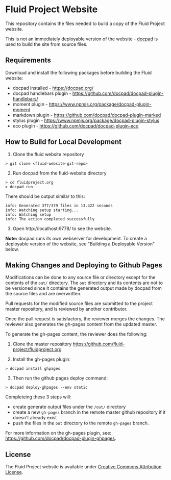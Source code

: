 # Fluid Project Website

This repository contains the files needed to build a copy of the Fluid Project website.

This is not an immediately deployable version of the website - [docpad](http://docpad.org/) is used to build the site from source files.

## Requirements

Download and install the following packages before building the Fluid website:

* docpad installed - https://docpad.org/
* docpad handlebars plugin - https://github.com/docpad/docpad-plugin-handlebars/
* moment plugin - https://www.npmjs.org/package/docpad-plugin-moment
* markdown plugin - https://github.com/docpad/docpad-plugin-marked
* stylus plugin - https://www.npmjs.org/package/docpad-plugin-stylus
* eco plugin - https://github.com/docpad/docpad-plugin-eco


## How to Build for Local Development

1. Clone the fluid website repository
```
> git clone <fluid-website-git-repo>
```

2. Run docpad from the fluid-website directory
```
> cd fluidproject.org
> docpad run
```
   There should be output similar to this:
```
info: Generated 377/379 files in 13.422 seconds
info: Watching setup starting...
info: Watching setup
info: The action completed successfully
```

3. Open http://localhost:9778/ to see the website.

**Note:** docpad runs its own webserver for development. To create a deployable version of the website, see "Building a Deployable Version" below.

## Making Changes and Deploying to Github Pages

Modifications can be done to any source file or directory except for the contents of the ``out/`` directory. The ``out`` directory and its contents are not to be versioned since it contains the generated output made by docpad from the source files and are overwritten.

Pull requests for the modified source files are submitted to the project master repository, and is reviewed by another contributor.

Once the pull request is satisfactory, the reviewer merges the changes. The reviewer also generates the gh-pages content from the updated master.

To generate the gh-pages content, the reviewer does the following:

1. Clone the master repository https://github.com/fluid-project/fluidproject.org

2. Install the gh-pages plugin:
```
> docpad install ghpages
```
3. Then run the github pages deploy command:
```
> docpad deploy-ghpages --env static
```

Completeing these 3 steps will:
- create generate output files under the ``/out/`` directory
- create a new ``gh-pages`` branch in the remote master github repository if it doesn't already exist
- push the files in the ``out`` directory to the remote ``gh-pages`` branch.

For more information on the gh-pages plugin, see: https://github.com/docpad/docpad-plugin-ghpages.

## License

The Fluid Project website is available under [Creative Commons Attribution License](http://creativecommons.org/licenses/by/3.0/).
